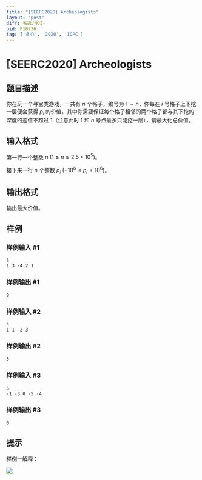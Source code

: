 ```yaml
---
title: "[SEERC2020] Archeologists"
layout: "post"
diff: 省选/NOI-
pid: P10736
tag: ['贪心', '2020', 'ICPC']
---
```

# [SEERC2020] Archeologists
## 题目描述

你在玩一个寻宝类游戏，一共有 $n$ 个格子，编号为 $1 \sim n$，你每在 $i$ 号格子上下挖一层便会获得 $p_i$ 的价值，其中你需要保证每个格子相邻的两个格子都与其下挖的深度的差值不超过 $1$（注意此时 $1$ 和 $n$ 号点最多只能挖一层），请最大化总价值。
## 输入格式

第一行一个整数 $n\ (1 \leq n \leq 2.5 \times 10^5)$。

接下来一行 $n$ 个整数 $p_i\ (-10^6 \leq p_i \leq 10^6)$。
## 输出格式

输出最大价值。
## 样例

### 样例输入 #1
```
5
1 3 -4 2 1

```
### 样例输出 #1
```
8
```
### 样例输入 #2
```
4
1 1 -2 3
```
### 样例输出 #2
```
5
```
### 样例输入 #3
```
5
-1 -3 0 -5 -4

```
### 样例输出 #3
```
0
```
## 提示

样例一解释：

![](https://cdn.luogu.com.cn/upload/image_hosting/jalyemdz.png)
